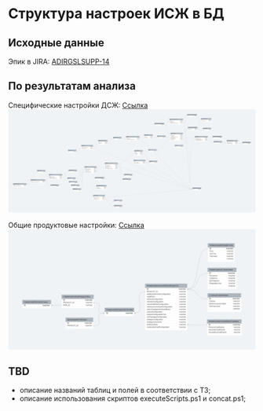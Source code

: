 # Cтруктура настроек ИСЖ в БД

## Исходные данные

Эпик в JIRA: [ADIRGSLSUPP-14](https://jira.adacta-fintech.com/browse/ADIRGSLSUPP-14)

## По результатам анализа

Специфические настройки ДСЖ:
[Ссылка](https://erd.dbdesigner.net/designer/schema/1689780364-dp_ul)
<img src="./docs/dp_ul.png">

Общие продуктовые настройки:
[Ссылка](https://erd.dbdesigner.net/designer/schema/1692340884-dp_productconf)
<img src="./docs/dp_productconf.png">

## TBD

- описание названий таблиц и полей в соответствии с ТЗ;
- описание использования скриптов executeScripts.ps1 и concat.ps1;

